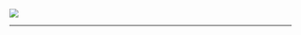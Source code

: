 ![](https://raw.githubusercontent.com/PierreDespereaux/Keizaal/main/assets/images/branding/Keizaal%20Website%20Banner.png)

---
